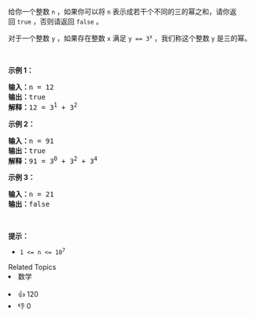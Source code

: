 <p>给你一个整数&nbsp;<code>n</code>&nbsp;，如果你可以将&nbsp;<code>n</code>&nbsp;表示成若干个不同的三的幂之和，请你返回&nbsp;<code>true</code>&nbsp;，否则请返回 <code>false</code>&nbsp;。</p>

<p>对于一个整数 <code>y</code>&nbsp;，如果存在整数 <code>x</code>&nbsp;满足 <code>y == 3<sup>x</sup></code>&nbsp;，我们称这个整数 <code>y</code>&nbsp;是三的幂。</p>

<p>&nbsp;</p>

<p><strong>示例 1：</strong></p>

<pre><b>输入：</b>n = 12
<b>输出：</b>true
<b>解释：</b>12 = 3<sup>1</sup> + 3<sup>2</sup>
</pre>

<p><strong>示例 2：</strong></p>

<pre><b>输入：</b>n = 91
<b>输出：</b>true
<b>解释：</b>91 = 3<sup>0</sup> + 3<sup>2</sup> + 3<sup>4</sup>
</pre>

<p><strong>示例 3：</strong></p>

<pre><b>输入：</b>n = 21
<b>输出：</b>false
</pre>

<p>&nbsp;</p>

<p><strong>提示：</strong></p>

<ul> 
 <li><code>1 &lt;= n &lt;= 10<sup>7</sup></code></li> 
</ul>

<div><div>Related Topics</div><div><li>数学</li></div></div><br><div><li>👍 120</li><li>👎 0</li></div>